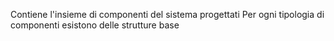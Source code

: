 Contiene l'insieme di componenti del sistema progettati
Per ogni tipologia di componenti esistono delle strutture base 